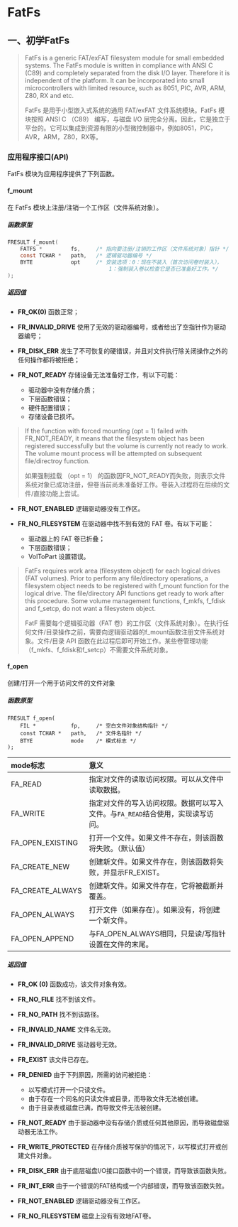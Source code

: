 # FatFs

## 一、初学FatFs

> FatFs is a generic FAT/exFAT filesystem module for small embedded systems. The FatFs module is written in compliance with ANSI C (C89) and completely separated from the disk I/O layer. Therefore it is independent of the platform. It can be incorporated into small microcontrollers with limited resource, such as 8051, PIC, AVR, ARM, Z80, RX and etc.
>
> FatFs 是用于小型嵌入式系统的通用 FAT/exFAT 文件系统模块。FatFs 模块按照 ANSI C （C89） 编写，与磁盘 I/O 层完全分离。因此，它是独立于平台的。它可以集成到资源有限的小型微控制器中，例如8051，PIC，AVR，ARM，Z80，RX等。

### 应用程序接口(API)

FatFs 模块为应用程序提供了下列函数。

#### f_mount  
在 FatFs 模块上注册/注销一个工作区（文件系统对象）。  

##### 函数原型

```c
FRESULT f_mount(
	FATFS *			fs,		/* 指向要注册/注销的工作区（文件系统对象）指针 */
	const TCHAR *	path,	/* 逻辑驱动器编号 */
    BYTE			opt		/* 安装选项：0：现在不装入（首次访问卷时装入），
    							1：强制装入卷以检查它是否已准备好工作。*/
);
```

##### 返回值

- **FR_OK(0)**
	函数正常；

- **FR_INVALID_DRIVE** 
  使用了无效的驱动器编号，或者给出了空指针作为驱动器编号；

- **FR_DISK_ERR**
  发生了不可恢复的硬错误，并且对文件执行除关闭操作之外的任何操作都将被拒绝；

- **FR_NOT_READY**
  存储设备无法准备好工作，有以下可能：
  - 驱动器中没有存储介质；
  - 下层函数错误；
  - 硬件配置错误；
  - 存储设备已损坏。

>If the function with forced mounting (opt = 1) failed with FR_NOT_READY, it means that the filesystem object has been registered successfully but the volume is currently not ready to work. The volume mount process will be attempted on subsequent file/directroy function.
>
>如果强制挂载 （opt = 1） 的函数因FR_NOT_READY而失败，则表示文件系统对象已成功注册，但卷当前尚未准备好工作。卷装入过程将在后续的文件/直接功能上尝试。

- **FR_NOT_ENABLED**
	逻辑驱动器没有工作区。
	
- **FR_NO_FILESYSTEM**
	在驱动器中找不到有效的 FAT 卷。有以下可能：
	- 驱动器上的 FAT 卷已折叠；
	- 下层函数错误；
	- VolToPart	设置错误。

>FatFs requires work area (filesystem object) for each logical drives (FAT volumes). Prior to perform any file/directory operations, a filesystem object needs to be registered with f_mount function for the logical drive. The file/directory API functions get ready to work after this procedure. Some volume management functions, f_mkfs, f_fdisk and f_setcp, do not want a filesystem object.
>
>FatF 需要每个逻辑驱动器（FAT 卷）的工作区（文件系统对象）。在执行任何文件/目录操作之前，需要向逻辑驱动器的f_mount函数注册文件系统对象。文件/目录 API 函数在此过程后即可开始工作。某些卷管理功能（f_mkfs、f_fdisk和f_setcp）不需要文件系统对象。

#### f_open
创建/打开一个用于访问文件的文件对象

##### 函数原型

```
FRESULT f_open(
	FIL *			fp,		/* 空白文件对象结构指针 */
	const TCHAR *	path,	/* 文件名指针 */
	BTYE			mode	/* 模式标志 */
);
```

|mode标志|意义|
|:--- | :---|
|FA_READ|指定对文件的读取访问权限。可以从文件中读取数据。|
|FA_WRITE|指定对文件的写入访问权限。数据可以写入文件。与`FA_READ`结合使用，实现读写访问。|
| FA_OPEN_EXISTING|打开一个文件。如果文件不存在，则该函数将失败。（默认值）|
|FA_CREATE_NEW|创建新文件。如果文件存在，则该函数将失败，并显示FR_EXIST。|
|FA_CREATE_ALWAYS|创建新文件。如果文件存在，它将被截断并覆盖。|
|FA_OPEN_ALWAYS|打开文件（如果存在）。如果没有，将创建一个新文件。|
|FA_OPEN_APPEND|与FA_OPEN_ALWAYS相同，只是读/写指针设置在文件的末尾。|

##### 返回值

- **FR_OK (0)**
函数成功，该文件对象有效。

- **FR_NO_FILE**
找不到该文件。

- **FR_NO_PATH**
找不到该路径。

- **FR_INVALID_NAME**
文件名无效。

- **FR_INVALID_DRIVE**
驱动器号无效。

- **FR_EXIST**
该文件已存在。

- **FR_DENIED**
由于下列原因，所需的访问被拒绝：
	- 以写模式打开一个只读文件。
	- 由于存在一个同名的只读文件或目录，而导致文件无法被创建。
	- 由于目录表或磁盘已满，而导致文件无法被创建。

- **FR_NOT_READY**
由于驱动器中没有存储介质或任何其他原因，而导致磁盘驱动器无法工作。

- **FR_WRITE_PROTECTED**
在存储介质被写保护的情况下，以写模式打开或创建文件对象。

- **FR_DISK_ERR**
由于底层磁盘I/O接口函数中的一个错误，而导致该函数失败。

- **FR_INT_ERR**
由于一个错误的FAT结构或一个内部错误，而导致该函数失败。

- **FR_NOT_ENABLED**
逻辑驱动器没有工作区。

- **FR_NO_FILESYSTEM**
磁盘上没有有效地FAT卷。

